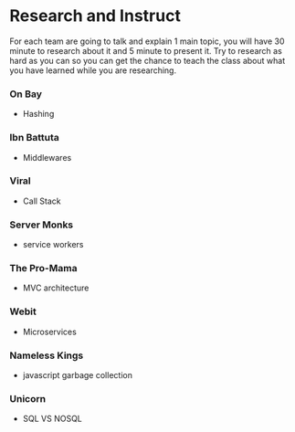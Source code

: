 # Research and Instruct
For each team are going to talk and explain 1 main topic, you will have 30 minute to research about it and 5 minute to present it. Try to research as hard as you can so you can get the chance to teach the class about what you have learned while you are researching.

### On Bay
- Hashing

### Ibn Battuta
- Middlewares

### Viral
- Call Stack 

### Server Monks
- service workers

### The Pro-Mama
- MVC architecture 

### Webit
- Microservices

### Nameless Kings
- javascript garbage collection

### Unicorn
- SQL VS NOSQL 
